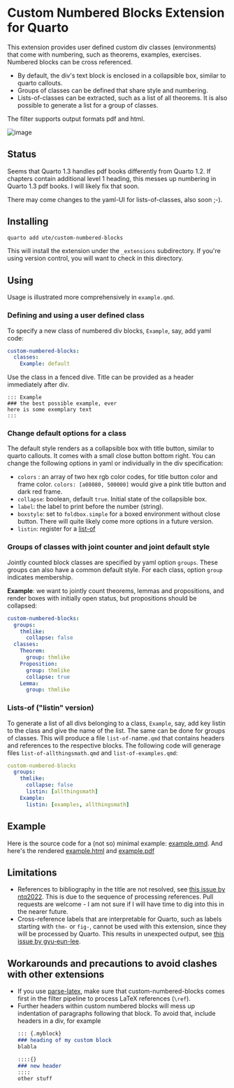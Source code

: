 # Custom Numbered Blocks Extension for Quarto

This extension provides user defined custom div classes (environments) that come with numbering, such as theorems, examples, exercises. Numbered blocks can be cross referenced. 

- By default, the div's text block is enclosed in a collapsible box, similar to quarto callouts.
- Groups of classes can be defined that share style and numbering.
- Lists-of-classes can be extracted, such as a list of all theorems. It is also possible to generate a list for a group of classes.

The filter supports output formats pdf and html.


![image](https://github.com/ute/custom-numbered-blocks/assets/5145859/8b69f761-fcf8-44fe-b2ee-2626f59548c9)

## Status

Seems that Quarto 1.3 handles pdf books differently from Quarto 1.2. If chapters contain additional level 1 heading, this messes up numbering in Quarto 1.3 pdf books. I will likely fix that soon.

There may come changes to the yaml-UI for lists-of-classes, also soon ;-). 


## Installing

```bash
quarto add ute/custom-numbered-blocks
```

This will install the extension under the `_extensions` subdirectory.
If you're using version control, you will want to check in this directory.

## Using

Usage is illustrated more comprehensively in `example.qmd`.

### Defining and using a user defined class
To specify a new class of numbered div blocks, `Example`, say, add yaml code:
```yaml
custom-numbered-blocks:
  classes:
    Example: default
```
Use the class in a fenced dive. Title can be provided as a header immediately after div.
```
::: Example
### the best possible example, ever
here is some exemplary text
:::  
```

### Change default options for a class
The default style renders as a collapsible box with title button, similar to quarto callouts. It comes with a small close button bottom right. You can change the following options in yaml or individually in the div specification:
  - `colors` : an array of two hex rgb color codes, for title button color and frame color. `colors: [a08080, 500000]` would give a pink title button and dark red frame.
  - `collapse`: boolean, default `true`. Initial state of the collapsible box.
  - `label`: the label to print before the number (string).
  - `boxstyle`: set to `foldbox.simple` for a boxed environment without close button. There will quite likely come more options in a future version.
  - `listin`: register for a [list-of](#lists-of-listin-version) 

### Groups of classes with joint counter and joint default style
Jointly counted block classes are specified by yaml option `groups`. These groups can also have a common default style. For each class, option `group` indicates membership. 
 
**Example**: we want to jointly count theorems, lemmas and propositions, and render boxes  with initially open status, but propositions should be collapsed:
```yaml
custom-numbered-blocks:
  groups:
    thmlike:
      collapse: false
  classes:
    Theorem:
      group: thmlike
    Proposition:
      group: thmlike
      collapse: true
    Lemma:
      group: thmlike                  
```

### Lists-of ("listin" version)
To generate a list of all divs belonging to a class, `Example`, say, add key listin to the class and give the name of the list. The same can be done for groups of classes. This will produce a file `list-of-`name`.qmd` that contains headers and references to the respective blocks. The following code will generage files `list-of-allthingsmath.qmd` and `list-of-examples.qmd`:

```yaml
custom-numbered-blocks
  groups:
    thmlike:
      collapse: false
      listin: [allthingsmath]
    Example:
      listin: [examples, allthingsmath] 
```

## Example

Here is the source code for a (not so) minimal example: [example.qmd](https://ute.github.io/custom-numbered-blocks/example.qmd). And here's the rendered [example.html](https://ute.github.io/custom-numbered-blocks/doc/example.html) and [example.pdf](https://ute.github.io/custom-numbered-blocks/doc/example.pdf) 

## Limitations
- References to bibliography in the title are not resolved, see [this issue by ntq2022](https://github.com/ute/custom-numbered-blocks/issues/7). This is due to the sequence of processing references. Pull requests are welcome - I am not sure
  if I will have time to dig into this in the nearer future.
- Cross-reference labels that are interpretable for Quarto, such as labels starting with `thm-` or `fig-`, cannot be used with this extension, since they will be processed by Quarto. This results in unexpected output, see [this issue by gyu-eun-lee](https://github.com/ute/custom-numbered-blocks/issues/8).
  
## Workarounds and precautions to avoid clashes with other extensions
- If you use [parse-latex](https://github.com/tarleb/parse-latex), make sure that custom-numbered-blocks comes first in the filter pipeline to process LaTeX references (`\ref`).
- Further headers within custom numbered blocks will mess up indentation of paragraphs following that block. To avoid that, include headers in a div, for example
  ```markdown
  ::: {.myblock}
  ### heading of my custom block
  blabla
  
  ::::{}
  ### new header
  ::::
  other stuff
  ```
